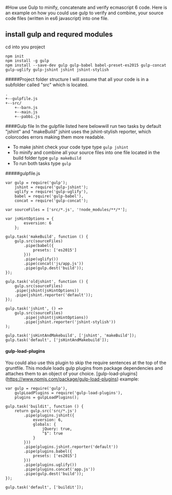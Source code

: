 #How use Gulp to minify, concatenate and verify ecmascript 6 code.
Here is an example on how you could use gulp to verify and combine, your source code files (written in es6 javascript) into one file.


## install gulp and requred modules
cd into you project
```
npm init
npm install -g gulp
npm install --save-dev gulp gulp-babel babel-preset-es2015 gulp-concat gulp-uglify gulp-jshint jshint jshint-stylish

```

#####Project folder structure
I will assume that all your code is in a subfolder called "src" which is located.
```
.
+--gulpfile.js
+--src/
    +--barn.js
    +--main.js
    +--pabbi.js

```

####Gulp file
In the gulpfile listed here belowwill run two tasks by default "jshint" and "makeBuild"
jshint uses the jshint-stylish reporter, which colorcodes errors making them more readable.
- To make jshint check your code type type `gulp jshint`
- To minify and combine all your source files into one file located in the build folder type `gulp makeBuild`
- To run both tasks type `gulp`

#####gulpfile.js
```
var gulp = require('gulp');
    jshint = require('gulp-jshint');
    uglify = require('gulp-uglify'),
    babel = require('gulp-babel'),
    concat = require('gulp-concat');

var sourceFiles = ['src/*.js', '!node_modules/**/*'];

var jsHintOptions = {
        esversion: 6
    };

gulp.task('makeBuild', function () {
    gulp.src(sourceFiles)
        .pipe(babel({
            presets: ['es2015']
        }))
        .pipe(uglify())
        .pipe(concat('js/app.js'))
        .pipe(gulp.dest('build'));
});

gulp.task('oldjshint', function () {
    gulp.src(sourceFiles)
    .pipe(jshint(jsHintOptions))
    .pipe(jshint.reporter('default'));
});

gulp.task('jshint', () =>
    gulp.src(sourceFiles)
        .pipe(jshint(jsHintOptions))
        .pipe(jshint.reporter('jshint-stylish'))
);

gulp.task('jsHintAndMakebuild', ['jshint', 'makeBuild']);
gulp.task('default', ['jsHintAndMakebuild']);
```

#### gulp-load-plugins
You could also use this plugin to skip the require sentences at the top of the gruntfile.  This module loads gulp plugins from package dependencies and attaches them to an object of your choice.
[gulp-load-plugins] (https://www.npmjs.com/package/gulp-load-plugins)
example:
```
var gulp = require('gulp'),
	gulpLoadPlugins = require('gulp-load-plugins'),
	plugins = gulpLoadPlugins();

gulp.task('buildit', function () {
	return gulp.src('src/*.js')
		.pipe(plugins.jshint({
			esversion: 6,
			globals: {
				jQuery: true,
				"$": true
			}
		}))
		.pipe(plugins.jshint.reporter('default'))
		.pipe(plugins.babel({
			presets: ['es2015']
		}))
		.pipe(plugins.uglify())
		.pipe(plugins.concat('app.js'))
		.pipe(gulp.dest('build'));
});

gulp.task('default', ['buildit']);
```
